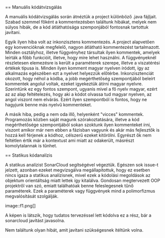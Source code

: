 == Manuális kódátvizsgálás

A manuális kódátvizsgálás során átnéztük a project különböző .java fájljait. Szabad szemmel főként a kommentezésben találtunk hibákat, melyek nem súlyos hibák, de a kód átláthatósága szemponjából fontosnak tartottuk javítani. 

Egyik ilyen hiba volt az inkonzisztens kommentezés. A project alapvetően egy konvencióknak megfelelő, nagyon átlátható kommentezést tartalmazott. Minden osztályhoz, illetve függvényhez társultak ilyen kommentek, amelyek leírták a főbb funkcióit, illetve, hogy mire lehet használni. A függvényeknél részletesen elemezésre is került a paraméterek szerepe, illetve a viszatérési értékek típusa is. Minden ilyen komment magyar nyelven íródott, így az alkalmazás egészében ezt a nyelvet helyezzük előtérbe. Inkonzisztenciát okozott, hogy néhol a kódba, a jobb megérthetőség szempontjából beleírt kommentek angolul voltak, ezeket igyekeztük átírni magyar nyelvre. Szerintünk ez egy fontos szempont, ugyanis mivel a fő nyelv magyar, ezért az az alap feltételezés, hogy aki a kódot olvassa tud magyar nyelven, az angol viszont nem elvárás. Ezért ilyen szempontból is fontos, hogy ne hagyjunk benne más nyelvű kommenteket.

A másik hiba, pedig a nem oda illő, helyenként "vicces" kommentek. Programozás közben saját magunk szórakoztatására, illetve a kód megérthetősége szempontjából sokan szoktunk ilyen kommenteket írni, viszont amikor már nem ebben a fázisban vagyunk és akár más fejlesztők is hozzá kell férjenek a kódhoz, célszerű ezeket kitörölni. Egyrészt ők nem feltétlen értik már a kontextust ami miatt az odakerült, másrészt komolytalannak is tűnhet. 

== Statikus kódanalízis

A statikus analízist SonarCloud segítségével végeztük. Egészen sok issue-t jelzett, azonban ezeket megvizsgálva megállapítottuk, hogy ez esetben nincs igaza a statikus analízisnek, mivel ezek a kódolási megoldások az objektum orientáltság miatt lettek így kitalálva. Gondosan megtervezett OOP projektről van szó, emiatt találhatóak benne feleslegesnek tűnő paraméterek. Ezek a paraméterek vagy függvények mind a polimorfizmus megvalósítását szolgálják.

image::f1.png[]

A képen is látszik, hogy tudatos tervezéssel lett kódolva ez a rész, bár a sonarcloud javítást javasolna.

Nem találtunk olyan hibát, amit javítani szükségesnek ítéltünk volna.

